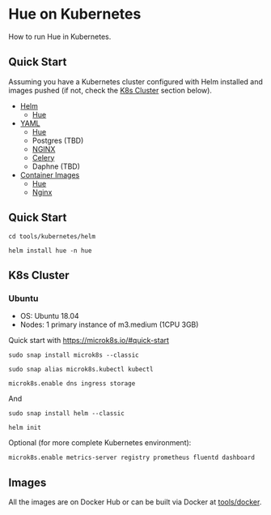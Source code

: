 # Hue on Kubernetes

How to run Hue in Kubernetes.


## Quick Start

Assuming you have a Kubernetes cluster configured with Helm installed and images pushed (if not, check the [K8s Cluster](#k8s-cluster) section below).

* [Helm](helm)
   * [Hue](helm/hue)
* [YAML](yaml)
   * [Hue](yaml/hue)
   * Postgres (TBD)
   * [NGINX](yaml/nginx)
   * [Celery](yaml/celery)
   * Daphne (TBD)
* [Container Images](/tools/docker)
   * [Hue](/tools/docker/hue)
   * [Nginx](/tools/docker/nginx)

## Quick Start

    cd tools/kubernetes/helm

    helm install hue -n hue

## K8s Cluster

### Ubuntu

* OS: Ubuntu 18.04
* Nodes: 1 primary instance of m3.medium (1CPU 3GB)

Quick start with https://microk8s.io/#quick-start

```
sudo snap install microk8s --classic

sudo snap alias microk8s.kubectl kubectl

microk8s.enable dns ingress storage
```

And

```
sudo snap install helm --classic

helm init
```

Optional (for more complete Kubernetes environment):

```
microk8s.enable metrics-server registry prometheus fluentd dashboard
```

## Images

All the images are on Docker Hub or can be built via Docker at [tools/docker](/tools/docker).
